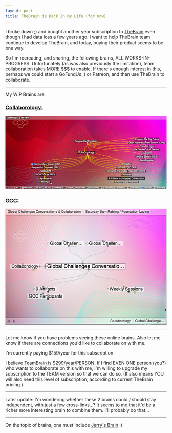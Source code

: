 ```yaml
---
layout: post
title: TheBrain is Back In My Life (for now)
---
```


I broke down ;) and bought another year subscription to
[TheBrain](http://thebrain.com) even though I had data loss a few
years ago. I want to help TheBrain team continue to develop TheBrain,
and today, buying their product seems to be one way.

So I'm recreating, and sharing, the following brains, ALL
WORKS-IN-PROGRESS. Unfortunately (as was also previously the
limitation), team collaboration takes MORE $$$ to enable. If there's
enough interest in this, perhaps we could start a GoFundUs ;) or
Patreon, and then use TheBrain to collaborate.

<hr/>

My WIP Brains are:
### [Collaborology:](https://bra.in/7p6ZAP)

[![Collaborology Brain](/images/2020/20200515-Collaborology-Brain.png)](https://bra.in/7p6ZAP)

### [GCC:](https://bra.in/7job85)
[![GCC Brain](/images/2020/20200515-GCC-Brain.png)](https://bra.in/7job85)

<hr/>

Let me know if you have problems seeing these online brains. Also let
me know if there are connections you'd like to collaborate on with me.

I'm currently paying $159/year for this subscription. 

I believe [TeamBrain is
$299/year/PERSON](https://thebrain.com/store/compare-editions).  If I
find EVEN ONE person (you?) who wants to collaborate on this with me,
I'm willing to upgrade my subscription to the TEAM version so that we
can do so. (It also means YOU will also need this level of
subscription, according to current TheBrain pricing.)

<hr/>

Later update: I'm wondering whether these 2 brains could / should stay
independent, with just a few cross-links...? It seems to me that it'd
be a richer more interesting brain to combine them. I'll probably do
that...

<hr/>

On the topic of brains, one must include [Jerry's
Brain](http://JerrysBrain.com) :)

